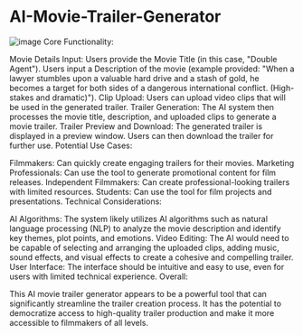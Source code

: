 # AI-Movie-Trailer-Generator

![image](https://github.com/user-attachments/assets/f279c50b-12f8-4852-a3d0-93f26adbca6d)
Core Functionality:

Movie Details Input: Users provide the Movie Title (in this case, "Double Agent"). Users input a Description of the movie (example provided: "When a lawyer stumbles upon a valuable hard drive and a stash of gold, he becomes a target for both sides of a dangerous international conflict. (High-stakes and dramatic)"). Clip Upload: Users can upload video clips that will be used in the generated trailer. Trailer Generation: The AI system then processes the movie title, description, and uploaded clips to generate a movie trailer. Trailer Preview and Download: The generated trailer is displayed in a preview window. Users can then download the trailer for further use. Potential Use Cases:

Filmmakers: Can quickly create engaging trailers for their movies. Marketing Professionals: Can use the tool to generate promotional content for film releases. Independent Filmmakers: Can create professional-looking trailers with limited resources. Students: Can use the tool for film projects and presentations. Technical Considerations:

AI Algorithms: The system likely utilizes AI algorithms such as natural language processing (NLP) to analyze the movie description and identify key themes, plot points, and emotions. Video Editing: The AI would need to be capable of selecting and arranging the uploaded clips, adding music, sound effects, and visual effects to create a cohesive and compelling trailer. User Interface: The interface should be intuitive and easy to use, even for users with limited technical experience. Overall:

This AI movie trailer generator appears to be a powerful tool that can significantly streamline the trailer creation process. It has the potential to democratize access to high-quality trailer production and make it more accessible to filmmakers of all levels.
